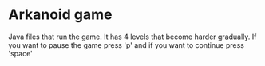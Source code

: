 # Arkanoid game
Java files that run the game. It has 4 levels that become harder gradually. If you want to pause the game press 'p' and if you want to continue press 'space'
